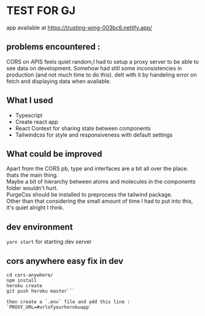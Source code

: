 # TEST FOR GJ

app available at https://trusting-wing-003bc6.netlify.app/

## problems encountered :
CORS on APIS feels quiet random,I had to setup a proxy server to be able to see data on development. Somehow had still some inconsistencies in production (and not much time to do this). delt with it by handeling error on fetch and displaying data when available.

## What I used
 * Typescript
 * Create react app
 * React Context for sharing state between components
 * Tailwindcss for style and responsiveness with default settings

## What could be improved

Apart from the CORS pb, type and interfaces are a bit all over the place. thats the main thing.  
Maybe a bit of hierarchy between atoms and molecules in the components folder wouldn't hurt.  
PurgeCss should be installed to preprocess the tailwind package.  
Other than that considering the small amount of time I had to put into this, it's quiet alright I think.  

## dev environment

`yarn start` for starting dev server

## cors anywhere easy fix in dev

```git clone https://github.com/Rob--W/cors-anywhere.git
cd cors-anywhere/
npm install
heroku create
git push heroku master```

then create a `.env` file and add this line :  `PROXY_URL=#urlofyourherokuapp`

